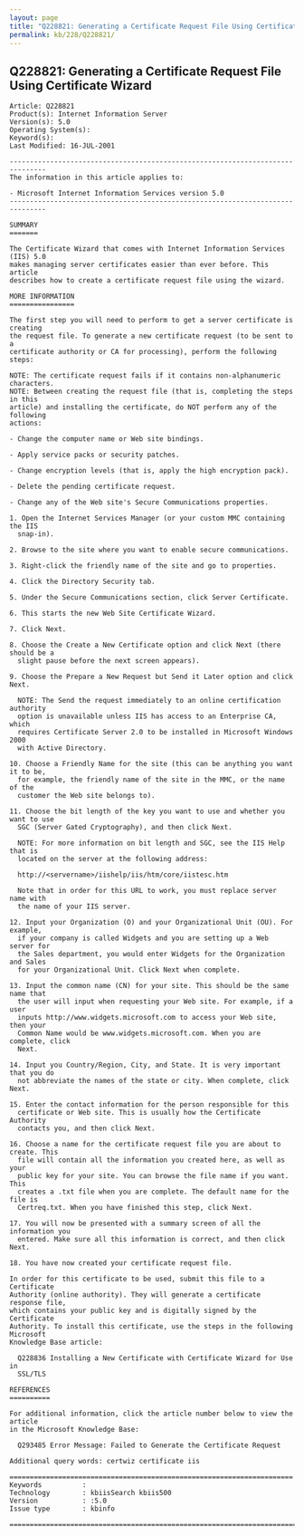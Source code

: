 ```yaml
---
layout: page
title: "Q228821: Generating a Certificate Request File Using Certificate Wizard"
permalink: kb/228/Q228821/
---
```


## Q228821: Generating a Certificate Request File Using Certificate Wizard

	Article: Q228821
	Product(s): Internet Information Server
	Version(s): 5.0
	Operating System(s): 
	Keyword(s): 
	Last Modified: 16-JUL-2001
	
	-------------------------------------------------------------------------------
	The information in this article applies to:
	
	- Microsoft Internet Information Services version 5.0 
	-------------------------------------------------------------------------------
	
	SUMMARY
	=======
	
	The Certificate Wizard that comes with Internet Information Services (IIS) 5.0
	makes managing server certificates easier than ever before. This article
	describes how to create a certificate request file using the wizard.
	
	MORE INFORMATION
	================
	
	The first step you will need to perform to get a server certificate is creating
	the request file. To generate a new certificate request (to be sent to a
	certificate authority or CA for processing), perform the following steps:
	
	NOTE: The certificate request fails if it contains non-alphanumeric characters.
	NOTE: Between creating the request file (that is, completing the steps in this
	article) and installing the certificate, do NOT perform any of the following
	actions:
	
	- Change the computer name or Web site bindings.
	
	- Apply service packs or security patches.
	
	- Change encryption levels (that is, apply the high encryption pack).
	
	- Delete the pending certificate request.
	
	- Change any of the Web site's Secure Communications properties.
	
	1. Open the Internet Services Manager (or your custom MMC containing the IIS
	  snap-in).
	
	2. Browse to the site where you want to enable secure communications.
	
	3. Right-click the friendly name of the site and go to properties.
	
	4. Click the Directory Security tab.
	
	5. Under the Secure Communications section, click Server Certificate.
	
	6. This starts the new Web Site Certificate Wizard.
	
	7. Click Next.
	
	8. Choose the Create a New Certificate option and click Next (there should be a
	  slight pause before the next screen appears).
	
	9. Choose the Prepare a New Request but Send it Later option and click Next.
	
	  NOTE: The Send the request immediately to an online certification authority
	  option is unavailable unless IIS has access to an Enterprise CA, which
	  requires Certificate Server 2.0 to be installed in Microsoft Windows 2000
	  with Active Directory.
	
	10. Choose a Friendly Name for the site (this can be anything you want it to be,
	  for example, the friendly name of the site in the MMC, or the name of the
	  customer the Web site belongs to).
	
	11. Choose the bit length of the key you want to use and whether you want to use
	  SGC (Server Gated Cryptography), and then click Next.
	
	  NOTE: For more information on bit length and SGC, see the IIS Help that is
	  located on the server at the following address:
	
	  http://<servername>/iishelp/iis/htm/core/iistesc.htm
	
	  Note that in order for this URL to work, you must replace server name with
	  the name of your IIS server.
	
	12. Input your Organization (O) and your Organizational Unit (OU). For example,
	  if your company is called Widgets and you are setting up a Web server for
	  the Sales department, you would enter Widgets for the Organization and Sales
	  for your Organizational Unit. Click Next when complete.
	
	13. Input the common name (CN) for your site. This should be the same name that
	  the user will input when requesting your Web site. For example, if a user
	  inputs http://www.widgets.microsoft.com to access your Web site, then your
	  Common Name would be www.widgets.microsoft.com. When you are complete, click
	  Next.
	
	14. Input you Country/Region, City, and State. It is very important that you do
	  not abbreviate the names of the state or city. When complete, click Next.
	
	15. Enter the contact information for the person responsible for this
	  certificate or Web site. This is usually how the Certificate Authority
	  contacts you, and then click Next.
	
	16. Choose a name for the certificate request file you are about to create. This
	  file will contain all the information you created here, as well as your
	  public key for your site. You can browse the file name if you want. This
	  creates a .txt file when you are complete. The default name for the file is
	  Certreq.txt. When you have finished this step, click Next.
	
	17. You will now be presented with a summary screen of all the information you
	  entered. Make sure all this information is correct, and then click Next.
	
	18. You have now created your certificate request file.
	
	In order for this certificate to be used, submit this file to a Certificate
	Authority (online authority). They will generate a certificate response file,
	which contains your public key and is digitally signed by the Certificate
	Authority. To install this certificate, use the steps in the following Microsoft
	Knowledge Base article:
	
	  Q228836 Installing a New Certificate with Certificate Wizard for Use in
	  SSL/TLS
	
	REFERENCES
	==========
	
	For additional information, click the article number below to view the article
	in the Microsoft Knowledge Base:
	
	  Q293485 Error Message: Failed to Generate the Certificate Request
	
	Additional query words: certwiz certificate iis
	
	======================================================================
	Keywords          :  
	Technology        : kbiisSearch kbiis500
	Version           : :5.0
	Issue type        : kbinfo
	
	=============================================================================
	
